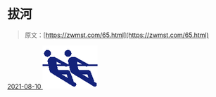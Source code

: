 <!--yml
category: 未分类
date: 0001-01-01 00:00:00
--->

# 拔河

> 原文：[https://zwmst.com/65.html](https://zwmst.com/65.html)

   [ <time datetime="2021-08-10T16:45:24+08:00"> 2021-08-10 </time> ](https://zwmst.com/%e6%8b%94%e6%b2%b3)  [![](img/d3f69b1fc5d6d4d7c87b481cf969133f.png)](https://zwmst.com/wp-content/uploads/2021/08/1628585124-bd856e12e004d4c.png)